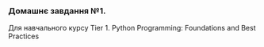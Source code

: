 ### Домашнє завдання №1.
Для навчального курсу Tier 1. Python Programming: Foundations and Best Practices
